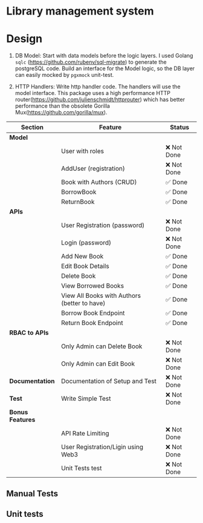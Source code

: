 # Library management system

# Design
1. DB Model:  Start with data models before the logic layers. I used Golang `sqlc` (https://github.com/rubenv/sql-migrate) to generate the postgreSQL code.
   Build an interface for the Model logic, so the DB layer can easily mocked by `pgxmock` unit-test.

2. HTTP Handlers: Write http handler code. The handlers will use the model interface. This package uses a high performance HTTP router(https://github.com/julienschmidt/httprouter) which has better performance than the obsolete Gorilla Mux(https://github.com/gorilla/mux).



| **Section**         | **Feature**               | **Status**    |
|---------------------|---------------------------|---------------|
| **Model**          		 	
|                     | User with roles            | ❌ Not Done          |		
|                     | AddUser (registration)              | ❌ Not Done         |
|                     | Book with Authors (CRUD)               | ✅ Done        |
|                     | BorrowBook                | ✅ Done    |
|                     | ReturnBook                | ✅ Done   |
| **APIs**            |       |
| | User Registration (password)        | ❌ Not Done  
|                     | Login (password)              | ❌ Not Done    |
|                     | Add New Book              | ✅ Done        |
|                     | Edit Book Details         | ✅ Done         |
|                     | Delete Book               | ✅ Done        |
|                     | View Borrowed Books       | ✅ Done     |
|                     | View All Books with Authors (better to have)      | ✅ Done     |
|                     | Borrow Book Endpoint      | ✅ Done     |
|                     | Return Book Endpoint      | ✅ Done     |
| **RBAC to APIs** | |  |
|                     | Only Admin can Delete Book     | ❌ Not Done    |
|                     | Only Admin can Edit Book     | ❌ Not Done    |
| **Documentation** |Documentation of Setup and Test     | ❌ Not Done        |
| **Test**  | Write Simple Test       |❌ Not Done        |
| **Bonus Features**  
|                     | API Rate Limiting         | ❌ Not Done    |
|                     | User Registration/Ligin using Web3              | ❌ Not Done    |
|                     | Unit Tests test                | ❌ Not Done    |


## Manual Tests


## Unit tests

